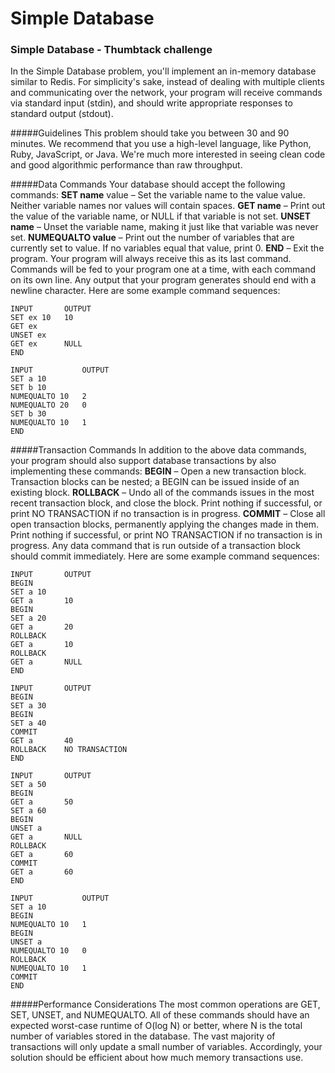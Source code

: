 Simple Database
===

### Simple Database - Thumbtack challenge
In the Simple Database problem, you'll implement an in-memory database similar to Redis. For simplicity's sake, instead of dealing with multiple clients and communicating over the network, your program will receive commands via standard input (stdin), and should write appropriate responses to standard output (stdout).

#####Guidelines
This problem should take you between 30 and 90 minutes.
We recommend that you use a high-level language, like Python, Ruby, JavaScript, or Java. We're much more interested in seeing clean code and good algorithmic performance than raw throughput.

#####Data Commands
Your database should accept the following commands:
**SET name** value – Set the variable name to the value value. Neither variable names nor values will contain spaces.
**GET name** – Print out the value of the variable name, or NULL if that variable is not set.
**UNSET name** – Unset the variable name, making it just like that variable was never set.
**NUMEQUALTO value** – Print out the number of variables that are currently set to value. If no variables equal that value, print 0.
**END** – Exit the program. Your program will always receive this as its last command.
Commands will be fed to your program one at a time, with each command on its own line. Any output that your program generates should end with a newline character. Here are some example command sequences:

```
INPUT	    OUTPUT
SET ex 10   10
GET ex
UNSET ex
GET ex      NULL
END
```

```
INPUT	        OUTPUT
SET a 10
SET b 10
NUMEQUALTO 10   2
NUMEQUALTO 20   0
SET b 30
NUMEQUALTO 10   1
END
```

#####Transaction Commands
In addition to the above data commands, your program should also support database transactions by also implementing these commands:
**BEGIN** – Open a new transaction block. Transaction blocks can be nested; a BEGIN can be issued inside of an existing block.
**ROLLBACK** – Undo all of the commands issues in the most recent transaction block, and close the block. Print nothing if successful, or print NO TRANSACTION if no transaction is in progress.
**COMMIT** – Close all open transaction blocks, permanently applying the changes made in them. Print nothing if successful, or print NO TRANSACTION if no transaction is in progress.
Any data command that is run outside of a transaction block should commit immediately. Here are some example command sequences:

```
INPUT	    OUTPUT
BEGIN
SET a 10
GET a       10
BEGIN
SET a 20
GET a       20
ROLLBACK
GET a       10
ROLLBACK
GET a       NULL
END
```

```
INPUT	    OUTPUT
BEGIN
SET a 30
BEGIN
SET a 40
COMMIT
GET a       40
ROLLBACK    NO TRANSACTION
END
```

```
INPUT       OUTPUT
SET a 50
BEGIN
GET a       50
SET a 60
BEGIN
UNSET a
GET a       NULL
ROLLBACK
GET a       60
COMMIT
GET a       60
END
```

```
INPUT	        OUTPUT
SET a 10
BEGIN
NUMEQUALTO 10   1
BEGIN
UNSET a
NUMEQUALTO 10   0
ROLLBACK
NUMEQUALTO 10   1
COMMIT
END
```

#####Performance Considerations
The most common operations are GET, SET, UNSET, and NUMEQUALTO. All of these commands should have an expected worst-case runtime of O(log N) or better, where N is the total number of variables stored in the database.
The vast majority of transactions will only update a small number of variables. Accordingly, your solution should be efficient about how much memory transactions use.
